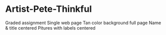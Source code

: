 # Artist-Pete-Thinkful
Graded assignment
Single web page
Tan color background full page
Name & title centered 
Pitures with labels centered
